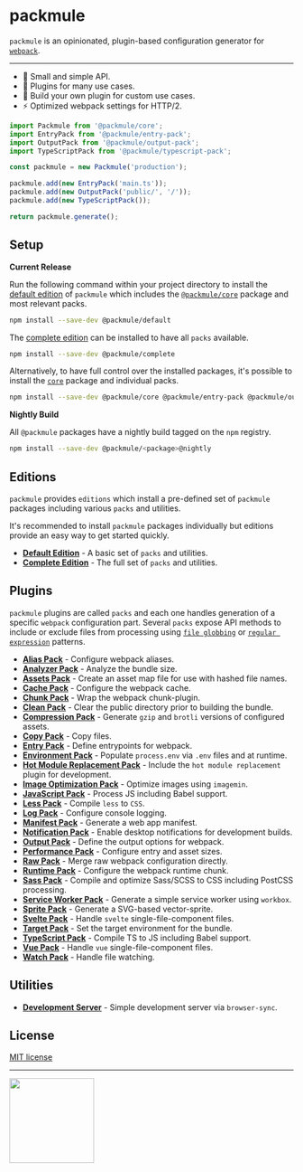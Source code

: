 # packmule

`packmule` is an opinionated, plugin-based configuration generator for [`webpack`](https://webpack.js.org/).

---

* 🏇 Small and simple API.
* 🧰 Plugins for many use cases.
* 🔧 Build your own plugin for custom use cases.
* ⚡ Optimized webpack settings for HTTP/2.

```typescript
import Packmule from '@packmule/core';
import EntryPack from '@packmule/entry-pack';
import OutputPack from '@packmule/output-pack';
import TypeScriptPack from '@packmule/typescript-pack';

const packmule = new Packmule('production');

packmule.add(new EntryPack('main.ts'));
packmule.add(new OutputPack('public/', '/'));
packmule.add(new TypeScriptPack());

return packmule.generate();
```

## Setup

**Current Release**

Run the following command within your project directory to install the
[default edition](packages/edition-default/) of `packmule` which includes
the [`@packmule/core`](packages/core/) package and most relevant packs.

```bash
npm install --save-dev @packmule/default
```

The [complete edition](packages/edition-complete/) can be installed to have all `packs` available.

```bash
npm install --save-dev @packmule/complete
```

Alternatively, to have full control over the installed packages, it's
possible to install the [`core`](packages/core/) package and individual packs.

```bash
npm install --save-dev @packmule/core @packmule/entry-pack @packmule/output-pack @packmule/typescript-pack
```

**Nightly Build**

All `@packmule` packages have a nightly build tagged on the `npm` registry.

```bash
npm install --save-dev @packmule/<package>@nightly
```

## Editions

`packmule` provides `editions` which install a pre-defined
set of `packmule` packages including various `packs` and utilities.

It's recommended to install `packmule` packages individually
but editions provide an easy way to get started quickly.

* **[Default Edition](packages/edition-default/)** - A basic set of `packs` and utilities.
* **[Complete Edition](packages/edition-complete/)** - The full set of `packs` and utilities.

## Plugins

`packmule` plugins are called `packs` and each one handles generation of a specific `webpack` configuration part.
Several `packs` expose API methods to include or exclude files from processing using
[`file globbing`](https://en.wikipedia.org/wiki/Glob_(programming)) or
[`regular expression`](https://en.wikipedia.org/wiki/Regular_expression) patterns.

* **[Alias Pack](packages/pack-alias/)** - Configure webpack aliases.
* **[Analyzer Pack](packages/pack-analyzer/)** - Analyze the bundle size.
* **[Assets Pack](packages/pack-assets/)** - Create an asset map file for use with hashed file names.
* **[Cache Pack](packages/pack-cache/)** - Configure the webpack cache.
* **[Chunk Pack](packages/pack-chunk/)** - Wrap the webpack chunk-plugin.
* **[Clean Pack](packages/pack-clean/)** - Clear the public directory prior to building the bundle.
* **[Compression Pack](packages/pack-compression/)** - Generate `gzip` and `brotli` versions of configured assets.
* **[Copy Pack](packages/pack-copy/)** - Copy files.
* **[Entry Pack](packages/pack-entry/)** - Define entrypoints for webpack.
* **[Environment Pack](packages/pack-environment/)** - Populate `process.env` via `.env` files and at runtime.
* **[Hot Module Replacement Pack](packages/pack-hmr/)** - Include the `hot module replacement` plugin for development.
* **[Image Optimization Pack](packages/pack-image-optimization/)** - Optimize images using `imagemin`.
* **[JavaScript Pack](packages/pack-javascript/)** - Process JS including Babel support.
* **[Less Pack](packages/pack-less/)** - Compile `less` to `CSS`.
* **[Log Pack](packages/pack-log/)** - Configure console logging.
* **[Manifest Pack](packages/pack-manifest/)** - Generate a web app manifest.
* **[Notification Pack](packages/pack-notification/)** - Enable desktop notifications for development builds.
* **[Output Pack](packages/pack-output/)** - Define the output options for webpack.
* **[Performance Pack](packages/pack-performance/)** - Configure entry and asset sizes.
* **[Raw Pack](packages/pack-raw/)** - Merge raw webpack configuration directly.
* **[Runtime Pack](packages/pack-runtime/)** - Configure the webpack runtime chunk.
* **[Sass Pack](packages/pack-sass/)** - Compile and optimize Sass/SCSS to CSS including PostCSS processing.
* **[Service Worker Pack](packages/pack-service-worker/)** - Generate a simple service worker using `workbox`.
* **[Sprite Pack](packages/pack-sprite/)** - Generate a SVG-based vector-sprite.
* **[Svelte Pack](packages/pack-svelte/)** - Handle `svelte` single-file-component files.
* **[Target Pack](packages/pack-target/)** - Set the target environment for the bundle.
* **[TypeScript Pack](packages/pack-typescript/)** - Compile TS to JS including Babel support.
* **[Vue Pack](packages/pack-vue/)** - Handle `vue` single-file-component files.
* **[Watch Pack](packages/pack-watch/)** - Handle file watching.

## Utilities

* **[Development Server](packages/utility-server/)** - Simple development server via `browser-sync`.

## License

[MIT license](LICENSE)

---

[<img src="https://www.pixelart.at/fileadmin/images/logo-new/logo.svg" width="150">](https://www.pixelart.at/)

